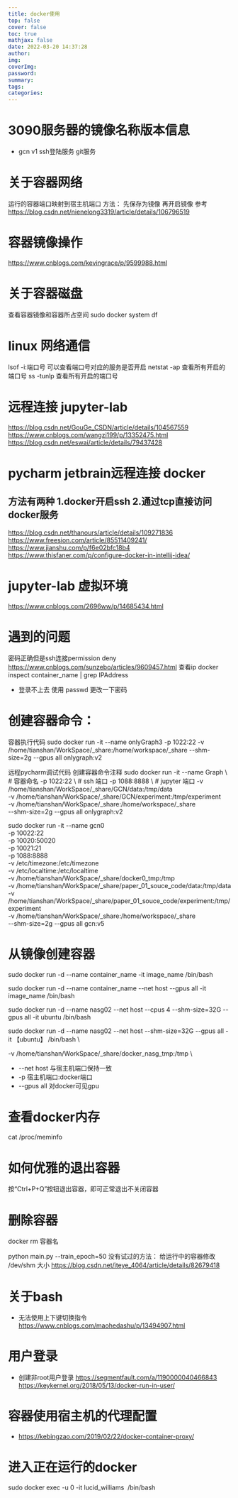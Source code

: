```yaml
---
title: docker使用
top: false
cover: false
toc: true
mathjax: false
date: 2022-03-20 14:37:28
author:
img:
coverImg:
password:
summary:
tags:
categories:
---
```


# 3090服务器的镜像名称版本信息

- gcn v1 
  ssh登陆服务
  git服务

# 关于容器网络

运行的容器端口映射到宿主机端口 方法： 先保存为镜像 再开启镜像
参考 https://blog.csdn.net/nienelong3319/article/details/106796519

# 容器镜像操作

https://www.cnblogs.com/kevingrace/p/9599988.html

# 关于容器磁盘
查看容器镜像和容器所占空间 sudo docker system df

# linux 网络通信
lsof -i:端口号  可以查看端口号对应的服务是否开启
netstat -ap 查看所有开启的端口号
ss -tunlp 查看所有开启的端口号

# 远程连接 jupyter-lab
https://blog.csdn.net/GouGe_CSDN/article/details/104567559
https://www.cnblogs.com/wangzi199/p/13352475.html
https://blog.csdn.net/eswai/article/details/79437428

# pycharm jetbrain远程连接 docker

## 方法有两种 1.docker开启ssh 2.通过tcp直接访问docker服务

https://blog.csdn.net/thanours/article/details/109271836
https://www.freesion.com/article/85511409241/
https://www.jianshu.com/p/f6e02bfc18b4
https://www.thisfaner.com/p/configure-docker-in-intellij-idea/

# jupyter-lab 虚拟环境
https://www.cnblogs.com/2696ww/p/14685434.html

# 遇到的问题
密码正确但是ssh连接permission deny https://www.cnblogs.com/sunzebo/articles/9609457.html
查看ip
docker inspect container_name | grep IPAddress

- 登录不上去 使用 passwd 更改一下密码

# 创建容器命令：
容器执行代码
sudo docker run -it --name onlyGraph3 -p 1022:22 -v /home/tianshan/WorkSpace/_share:/home/workspace/_share --shm-size=2g --gpus all onlygraph:v2

远程pycharm调试代码
创建容器命令注释
sudo docker run -it --name Graph \  # 容器命名
-p 1022:22 \  # ssh 端口
-p 1088:8888 \  # jupyter 端口
-v /home/tianshan/WorkSpace/_share/GCN/data:/tmp/data \
-v /home/tianshan/WorkSpace/_share/GCN/experiment:/tmp/experiment \
-v /home/tianshan/WorkSpace/_share:/home/workspace/_share \
--shm-size=2g --gpus all onlygraph:v2



sudo docker run -it --name gcn0 \
-p 10022:22 \
-p 10020:50020 \
-p 10021:21 \
-p 1088:8888 \
-v /etc/timezone:/etc/timezone \
-v /etc/localtime:/etc/localtime \
-v /home/tianshan/WorkSpace/_share/docker0_tmp:/tmp \
-v /home/tianshan/WorkSpace/_share/paper_01_souce_code/data:/tmp/data \
-v /home/tianshan/WorkSpace/_share/paper_01_souce_code/experiment:/tmp/experiment \
-v /home/tianshan/WorkSpace/_share:/home/workspace/_share \
--shm-size=2g --gpus all gcn:v5



# 从镜像创建容器

sudo docker run -d  --name container_name -it image_name /bin/bash 

sudo docker run -d  --name container_name  --net host  --gpus all -it image_name /bin/bash 

sudo docker run -d  --name nasg02  --net host  --cpus 4 --shm-size=32G --gpus all -it ubuntu /bin/bash 

sudo docker run -d  --name nasg02  --net host  --shm-size=32G --gpus all -it 【ubuntu】 /bin/bash \

-v /home/tianshan/WorkSpace/_share/docker_nasg_tmp:/tmp \



- --net host 与宿主机端口保持一致
- -p 宿主机端口:docker端口
- --gpus all 对docker可见gpu



# 查看docker内存

cat /proc/meminfo





# 如何优雅的退出容器

按“Ctrl+P+Q”按钮退出容器，即可正常退出不关闭容器

# 删除容器
docker rm 容器名

python main.py --train_epoch=50
没有试过的方法：
给运行中的容器修改 /dev/shm 大小 https://blog.csdn.net/iteye_4064/article/details/82679418



# 关于bash

- 无法使用上下键切换指令
  https://www.cnblogs.com/maohedashu/p/13494907.html

# 用户登录

- 创建非root用户登录
  https://segmentfault.com/a/1190000040466843
  https://keykernel.org/2018/05/13/docker-run-in-user/



# 容器使用宿主机的代理配置

- https://kebingzao.com/2019/02/22/docker-container-proxy/


# 进入正在运行的docker
sudo docker exec -u 0 -it lucid_williams  /bin/bash